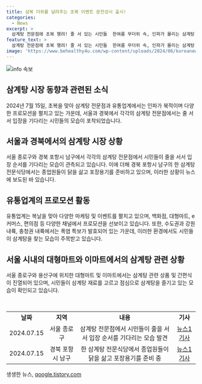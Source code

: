 ```yaml
---
title: 삼복 더위를 날려주는 초복 이벤트 문전성시 출시!
categories:
  - News
excerpt: >
  삼계탕 전문점에 초복 행려! 줄 서 있는 시민들  한여름 무더위 속, 인파가 몰리는 삼계탕 전문점. 초복을 맞아 보양음식에 대한 관심이 뜨겁다. 초복 전날에도 대형마트에서 삼계탕 재료를 고르는 시민들을 발견했다. 유통업계는 보양식 상품에 대한 다채로운 프로모션을 전개하며 폭염 속에서도 이목을 끌고 있다. (150자)
feature_text: >
  삼계탕 전문점에 초복 행려! 줄 서 있는 시민들  한여름 무더위 속, 인파가 몰리는 삼계탕 전문점. 초복을 맞아 보양음식에 대한 관심이 뜨겁다. 초복 전날에도 대형마트에서 삼계탕 재료를 고르는 시민들을 발견했다. 유통업계는 보양식 상품에 대한 다채로운 프로모션을 전개하며 폭염 속에서도 이목을 끌고 있다. (150자)
image: 'https://www.behealthy4u.com/wp-content/uploads/2024/06/koreanews.jpg'
---
```


<p><img src="https://www.behealthy4u.com/wp-content/uploads/2024/06/koreanews.jpg" alt="info 속보" /></p>

<h2 data-ke-size="size26">삼계탕 시장 동향과 관련된 소식</h2>

<p data-ke-size="size16">2024년 7월 15일, 초복을 맞아 삼계탕 전문점과 유통업계에서는 인파가 북적이며 다양한 프로모션을 펼치고 있는 가운데, 서울과 경북에서 각각의 삼계탕 전문점에서는 줄 서서 입장을 기다리는 시민들의 모습이 포착되었습니다.</p>

<h2 data-ke-size="size26">서울과 경북에서의 삼계탕 시장 상황</h2>

<p data-ke-size="size16">서울 종로구와 경북 포항시 남구에서 각각의 삼계탕 전문점에서 시민들이 줄을 서서 입장 순서를 기다리는 모습이 관측되고 있습니다. 이에 더해 경북 포항시 남구의 한 삼계탕 전문식당에서는 종업원들이 닭을 삶고 포장용기를 준비하고 있으며, 이러한 상황이 뉴스에 보도된 바 있습니다.</p>

<h2 data-ke-size="size26">유통업계의 프로모션 활동</h2>

<p data-ke-size="size16">유통업계는 복날을 맞아 다양한 마케팅 및 이벤트를 펼치고 있으며, 백화점, 대형마트, e커머스, 편의점 등 다양한 채널에서 프로모션을 선보이고 있습니다. 또한, 수도권과 강원 내륙, 충청권 내륙에서는 폭염 특보가 발효되어 있는 가운데, 이러한 환경에서도 시민들이 삼계탕을 찾는 모습이 주목받고 있습니다.</p>

<h2 data-ke-size="size26">서울 시내의 대형마트와 이마트에서의 삼계탕 관련 상황</h2>

<p data-ke-size="size16">서울 종로구와 용산구에 위치한 대형마트 및 이마트에서는 삼계탕 관련 상품 및 간편식이 진열되어 있으며, 시민들이 삼계탕 재료를 고르고 점심으로 삼계탕을 즐기고 있는 모습이 확인되고 있습니다.</p>

<p data-ke-size="size16">&nbsp;</p>

<table>
<tbody>
<tr>
<td style="text-align: center; height: 17px;"><b>날짜</b></td>
<td style="text-align: center; height: 17px;"><b>지역</b></td>
<td style="text-align: center; height: 17px;"><b>내용</b></td>
<td style="text-align: center; height: 17px;"><b>기사</b></td>
</tr>
<tr>
<td style="text-align: center; height: 17px;">2024.07.15</td>
<td style="text-align: center; height: 17px;">서울 종로구</td>
<td style="text-align: center; height: 17px;">삼계탕 전문점에서 시민들이 줄을 서서 입장 순서를 기다리는 모습 발견</td>
<td style="text-align: center; height: 17px;"><a href="https://www.news1.kr/articles/?5721577">뉴스1 기사</a></td>
</tr>
<tr>
<td style="text-align: center; height: 17px;">2024.07.15</td>
<td style="text-align: center; height: 17px;">경북 포항시 남구</td>
<td style="text-align: center; height: 17px;">한 삼계탕 전문식당에서 종업원들이 닭을 삶고 포장용기를 준비 중</td>
<td style="text-align: center; height: 17px;"><a href="https://www.news1.kr/articles/?5721580">뉴스1 기사</a></td>
</tr>
</tbody>
</table>

<p data-ke-size="size16"></p>
생생한 뉴스, <a href="https://qoogle.tistory.com" rel="dofollow">qoogle.tistory.com</a>


